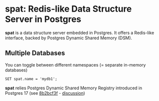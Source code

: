 # spat: Redis-like Data Structure Server in Postgres

**spat** is a data structure server embedded in Postgres.
It offers a Redis-like interface, backed by Postgres Dynamic Shared Memory (DSM).


## Multiple Databases 

You can toggle between different namespaces (= separate in-memory databases)

```tsql
SET spat.name = 'mydb1';
```

**spat** relies Postgres Dynamic Shared Memory Registry 
introduced in Postgres 17 
(see [8b2bcf3f](https://github.com/postgres/postgres/commit/8b2bcf3f) - [discussion](https://www.postgresql.org/message-id/flat/20231205034647.GA2705267%40nathanxps13))